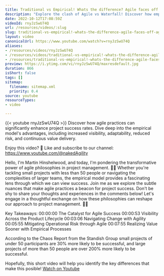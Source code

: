 ```yaml
---
title: Traditional vs Empirical! Whats the difference? Agile faces off agianst waterfall!
description: "Explore the clash of Agile vs Waterfall! Discover how empirical models boost project success with visibility, adaptability, and continuous value delivery. \U0001F680"
date: 2022-10-12T17:08:59Z
videoId: rnyJzSwU74Q
url: /resources/videos/:slug
slug: traditional-vs-empirical!-whats-the-difference-agile-faces-off-agianst-waterfall!
layout: video
canonicalUrl: https://www.youtube.com/watch?v=rnyJzSwU74Q
aliases:
- /resources/videos/rnyJzSwU74Q
- /resources/videos/traditional-vs-empirical!-whats-the-difference-agile-faces-off-agianst-waterfall!
- /resources/traditional-vs-empirical!-whats-the-difference-agile-faces-off-agianst-waterfall!
preview: https://i.ytimg.com/vi/rnyJzSwU74Q/maxresdefault.jpg
duration: 866
isShort: false
tags: []
sitemap:
  filename: sitemap.xml
  priority: 0.4
source: youtube
resourceTypes:
- video

---
```

{{< youtube rnyJzSwU74Q >}} 
 Discover how agile practices can significantly enhance project success rates. Dive deep into the empirical model's advantages, including increased visibility, adaptability, reduced risk, and continuous value delivery.

Enjoy this video? 🔔 Like and subscribe to our channel: https://www.youtube.com/@nakedAgility

Hello, I'm Martin Hinshelwood, and today, I'm pondering the transformative power of agile philosophies in project management. 🤔💡 Whether you're tackling small projects with less than 50 people or navigating the complexities of larger teams, the empirical model provides a fascinating lens through which we can view success. Join me as we explore the subtle nuances that make agile practices a beacon for project success. Don't be shy to share your thoughts and experiences in the comments below! Let's engage in a thoughtful exchange on how these philosophies can reshape our approach to project management. 🚀👥

Key Takeaways:
00:00:00 The Catalyst for Agile Success
00:00:53 Visibility Across the Product Lifecycle
00:03:06 Navigating Change with Agility
00:05:55 Mitigating Operational Risk through Agile
00:07:55 Realizing Value Sooner with Empirical Processes

According to the Chaos Report from the Standish Group small projects of under 50 participants are 30% more likely to be successful, and large projects of more than 50 people are over 200% more likely to be successful.

Hopefully, this short video will help you identify the key differences that make this posible! 
 [Watch on Youtube](https://www.youtube.com/watch?v=rnyJzSwU74Q)
